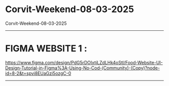 # Corvit-Weekend-08-03-2025
 Corvit-Weekend-08-03-2025


-------------------------------------

# FIGMA WEBSITE 1 : 
https://www.figma.com/design/PdG5rDOIxtjLZdLHk4oStl/Food-Website-UI-Design-Tutorial-in-Figma%3A-Using-No-Cod-(Community)-(Copy)?node-id=8-2&t=spvi8EUaGzi5ozgC-0

-------------------------------------
